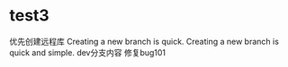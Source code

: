 # test3
优先创建远程库
Creating a new branch is quick.
Creating a new branch is quick and simple.
dev分支内容
修复bug101